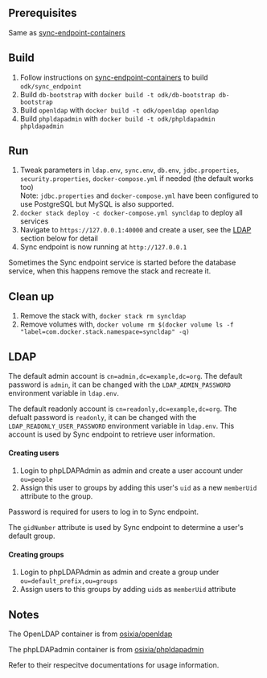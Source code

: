 ## Prerequisites

Same as [sync-endpoint-containers](https://github.com/jbeorse/sync-endpoint-containers)

## Build

1. Follow instructions on [sync-endpoint-containers](https://github.com/jbeorse/sync-endpoint-containers) to build `odk/sync_endpoint`
2. Build `db-bootstrap` with `docker build -t odk/db-bootstrap db-bootstrap`
3. Build `openldap` with `docker build -t odk/openldap openldap`
4. Build `phpldapadmin` with `docker build -t odk/phpldapadmin phpldapadmin`

## Run

1. Tweak parameters in `ldap.env`, `sync.env`, `db.env`, `jdbc.properties`, `security.properties`, `docker-compose.yml` if needed (the default works too)  
   Note: `jdbc.properties` and `docker-compose.yml` have been configured to use PostgreSQL but MySQL is also supported. 
2. `docker stack deploy -c docker-compose.yml syncldap` to deploy all services
3. Navigate to `https://127.0.0.1:40000` and create a user, see the [LDAP](#ldap) section below for detail
4. Sync endpoint is now running at `http://127.0.0.1`

Sometimes the Sync endpoint service is started before the database service, when this happens remove the stack and recreate it. 

## Clean up

1. Remove the stack with, `docker stack rm syncldap`
2. Remove volumes with, `docker volume rm $(docker volume ls -f "label=com.docker.stack.namespace=syncldap" -q)`

## LDAP

The default admin account is `cn=admin,dc=example,dc=org`. The default password is `admin`, it can be changed with the `LDAP_ADMIN_PASSWORD` environment variable in `ldap.env`.

The default readonly account is `cn=readonly,dc=example,dc=org`. The defualt password is `readonly`, it can be changed with the `LDAP_READONLY_USER_PASSWORD` environment variable in `ldap.env`. This account is used by Sync endpoint to retrieve user information. 

#### Creating users

1. Login to phpLDAPAdmin as admin and create a user account under `ou=people`
2. Assign this user to groups by adding this user's `uid` as a new `memberUid` attribute to the group.

Password is required for users to log in to Sync endpoint. 

The `gidNumber` attribute is used by Sync endpoint to determine a user's default group. 

#### Creating groups

1. Login to phpLDAPAdmin as admin and create a group under `ou=default_prefix,ou=groups`
2. Assign users to this groups by adding `uid`s as `memberUid` attribute

## Notes

The OpenLDAP container is from [osixia/openldap](https://github.com/osixia/docker-openldap)

The phpLDAPadmin container is from [osixia/phpldapadmin](https://github.com/osixia/docker-phpLDAPadmin)

Refer to their respecitve documentations for usage information. 
